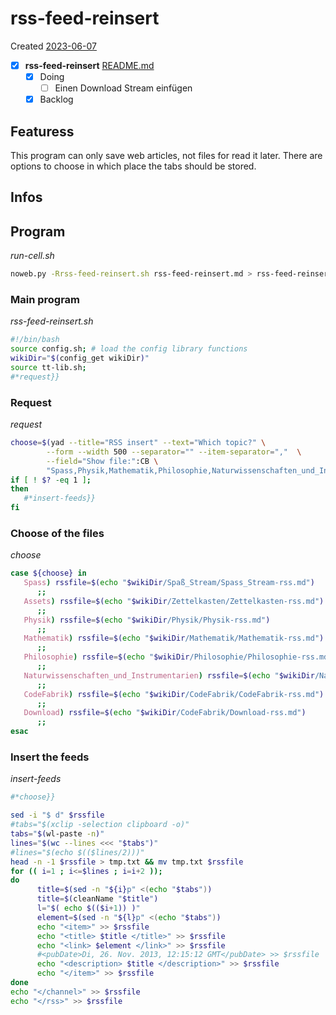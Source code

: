 # rss-feed-reinsert
Created [2023-06-07]()

- [X]  **rss-feed-reinsert**  [README.md](README.md)
   - [X] Doing
	  - [ ] Einen Download Stream einfügen
   - [X] Backlog

## Featuress

This program can only save web articles, not files for read it later.
There are options to choose in which place the tabs should be stored.

## Infos

## Program

*run-cell.sh*
```bash
noweb.py -Rrss-feed-reinsert.sh rss-feed-reinsert.md > rss-feed-reinsert.sh && echo 'fertig'
```


### Main program

*rss-feed-reinsert.sh*
```bash
#!/bin/bash
source config.sh; # load the config library functions
wikiDir="$(config_get wikiDir)"
source tt-lib.sh;
#*request}}
```

### Request

*request*
```bash
choose=$(yad --title="RSS insert" --text="Which topic?" \
		--form --width 500 --separator="" --item-separator=","  \
		--field="Show file:":CB \
		"Spass,Physik,Mathematik,Philosophie,Naturwissenschaften_und_Instrumentarien,CodeFabrik,Download" )
if [ ! $? -eq 1 ];
then
   #*insert-feeds}}
fi
```

### Choose of the files

*choose*
```bash
case ${choose} in
   Spass) rssfile=$(echo "$wikiDir/Spaß_Stream/Spass_Stream-rss.md")
	  ;;
   Assets) rssfile=$(echo "$wikiDir/Zettelkasten/Zettelkasten-rss.md")
	  ;;
   Physik) rssfile=$(echo "$wikiDir/Physik/Physik-rss.md")
	  ;;
   Mathematik) rssfile=$(echo "$wikiDir/Mathematik/Mathematik-rss.md")
	  ;;
   Philosophie) rssfile=$(echo "$wikiDir/Philosophie/Philosophie-rss.md")
	  ;;
   Naturwissenschaften_und_Instrumentarien) rssfile=$(echo "$wikiDir/Naturwissenschaften_und_Instrumentarien/Naturwissenschaften_und_Instrumentarien-rss.md")
	  ;;
   CodeFabrik) rssfile=$(echo "$wikiDir/CodeFabrik/CodeFabrik-rss.md")
	  ;;
   Download) rssfile=$(echo "$wikiDir/CodeFabrik/Download-rss.md")
	  ;;
esac
```

### Insert the feeds

*insert-feeds*
```bash
#*choose}}

sed -i "$ d" $rssfile
#tabs="$(xclip -selection clipboard -o)"
tabs="$(wl-paste -n)"
lines="$(wc --lines <<< "$tabs")"
#lines="$(echo $(($lines/2)))"
head -n -1 $rssfile > tmp.txt && mv tmp.txt $rssfile
for (( i=1 ; i<=$lines ; i=i+2 ));
do
	  title=$(sed -n "${i}p" <(echo "$tabs"))
	  title=$(cleanName "$title")
	  l="$( echo $(($i+1)) )"
	  element=$(sed -n "${l}p" <(echo "$tabs"))
	  echo "<item>" >> $rssfile
	  echo "<title> $title </title>" >> $rssfile
	  echo "<link> $element </link>" >> $rssfile
	  #<pubDate>Di, 26. Nov. 2013, 12:15:12 GMT</pubDate> >> $rssfile
	  echo "<description> $title </description>" >> $rssfile
	  echo "</item>" >> $rssfile
done
echo "</channel>" >> $rssfile
echo "</rss>" >> $rssfile
```
